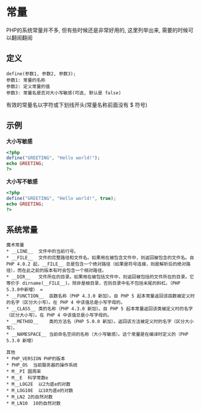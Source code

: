 常量
===

PHP的系统常量并不多, 但有些时候还是非常好用的, 这里列举出来, 需要的时候可以翻阅翻阅

定义
---

    define(参数1, 参数2, 参数3);
    参数1: 常量的名称
    参数2: 定义常量的值
    参数3: 常量名是否对大小写敏感(可选, 默认是 false)

有效的常量名以字符或下划线开头(常量名称前面没有 $ 符号)

示例
---

**大小写敏感**

```php
<?php
define("GREETING", "Hello world!");
echo GREETING;
?>
```

**大小写不敏感**
```php
<?php
define("GREETING", "Hello world!", true);
echo GREETING;
?>
```

系统常量
---

    魔术常量
    * __LINE__	文件中的当前行号。
    * __FILE__	文件的完整路径和文件名。如果用在被包含文件中，则返回被包含的文件名。自 PHP 4.0.2 起，__FILE__ 总是包含一个绝对路径（如果是符号连接，则是解析后的绝对路径），而在此之前的版本有时会包含一个相对路径。
    * __DIR__	文件所在的目录。如果用在被包括文件中，则返回被包括的文件所在的目录。它等价于 dirname(__FILE__)。除非是根目录，否则目录中名不包括末尾的斜杠。（PHP 5.3.0中新增） =
    * __FUNCTION__	函数名称（PHP 4.3.0 新加）。自 PHP 5 起本常量返回该函数被定义时的名字（区分大小写）。在 PHP 4 中该值总是小写字母的。
    * __CLASS__	类的名称（PHP 4.3.0 新加）。自 PHP 5 起本常量返回该类被定义时的名字（区分大小写）。在 PHP 4 中该值总是小写字母的。
    * __METHOD__	类的方法名（PHP 5.0.0 新加）。返回该方法被定义时的名字（区分大小写）。
    * __NAMESPACE__	当前命名空间的名称（大小写敏感）。这个常量是在编译时定义的（PHP 5.3.0 新增）

    其他
    * PHP_VERSION PHP的版本
    * PHP_OS  当前服务器的操作系统
    * M__PI 圆周率
    * M__E  科学常数e
    * M__LOG2E  以2为底e的对数
    * M_LOG10E  以10为底e的对数
    * M_LN2 2的自然对数
    * M_LN10  10的自然对数
